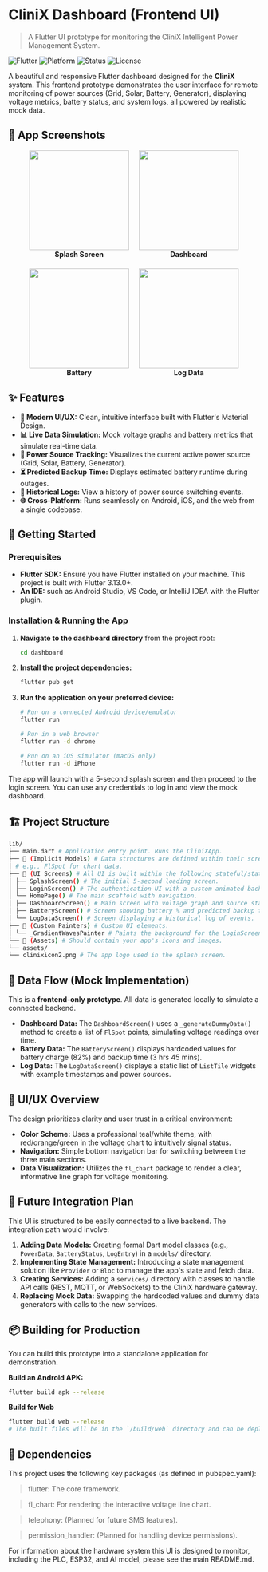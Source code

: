 # CliniX Dashboard (Frontend UI)

> A Flutter UI prototype for monitoring the CliniX Intelligent Power Management System.

![Flutter](https://img.shields.io/badge/Flutter-02569B?style=for-the-badge&logo=flutter&logoColor=white)
![Platform](https://img.shields.io/badge/Platform-Android__%7C__iOS__%7C__Web-blue)
![Status](https://img.shields.io/badge/Status-UI%20Prototype%20(Mock%20Data)-important)
![License](https://img.shields.io/badge/License-MIT-teal)

A beautiful and responsive Flutter dashboard designed for the **CliniX** system. This frontend prototype demonstrates the user interface for remote monitoring of power sources (Grid, Solar, Battery, Generator), displaying voltage metrics, battery status, and system logs, all powered by realistic mock data.

## 📸 App Screenshots

<div align="center" style="display: flex; flex-wrap: wrap; justify-content: center; gap: 20px;">
  <div style="text-align: center;">
    <img src="../media/Splash_Screen.png" width="200"><br>
    <strong>Splash Screen</strong>
  </div>
  <div style="text-align: center;">
    <img src="../media/Dashboard.png" width="200"><br>
    <strong>Dashboard</strong>
  </div>
  <div style="text-align: center;">
    <img src="../media/Battery.png" width="200"><br>
    <strong>Battery</strong>
  </div>
  <div style="text-align: center;">
    <img src="../media/Log_Data.png" width="200"><br>
    <strong>Log Data</strong>
  </div>
</div>

## ✨ Features

- **🎨 Modern UI/UX:** Clean, intuitive interface built with Flutter's Material Design.
- **📊 Live Data Simulation:** Mock voltage graphs and battery metrics that simulate real-time data.
- **🔋 Power Source Tracking:** Visualizes the current active power source (Grid, Solar, Battery, Generator).
- **⏳ Predicted Backup Time:** Displays estimated battery runtime during outages.
- **📜 Historical Logs:** View a history of power source switching events.
- **🌐 Cross-Platform:** Runs seamlessly on Android, iOS, and the web from a single codebase.

## 🚀 Getting Started

### Prerequisites

- **Flutter SDK:** Ensure you have Flutter installed on your machine. This project is built with Flutter 3.13.0+.
- **An IDE:** such as Android Studio, VS Code, or IntelliJ IDEA with the Flutter plugin.

### Installation & Running the App

1.  **Navigate to the dashboard directory** from the project root:
    ```bash
    cd dashboard
    ```

2.  **Install the project dependencies:**
    ```bash
    flutter pub get
    ```

3.  **Run the application on your preferred device:**
    ```bash
    # Run on a connected Android device/emulator
    flutter run

    # Run in a web browser
    flutter run -d chrome

    # Run on an iOS simulator (macOS only)
    flutter run -d iPhone
    ```

The app will launch with a 5-second splash screen and then proceed to the login screen. You can use any credentials to log in and view the mock dashboard.

## 🏗️ Project Structure
```bash
lib/
├── main.dart # Application entry point. Runs the CliniXApp.
├── 📂 (Implicit Models) # Data structures are defined within their screens.
│ # e.g., FlSpot for chart data.
├── 📂 (UI Screens) # All UI is built within the following stateful/stateless widgets:
│ ├── SplashScreen() # The initial 5-second loading screen.
│ ├── LoginScreen() # The authentication UI with a custom animated background.
│ └── HomePage() # The main scaffold with navigation.
│ ├── DashboardScreen() # Main screen with voltage graph and source status.
│ ├── BatteryScreen() # Screen showing battery % and predicted backup time.
│ └── LogDataScreen() # Screen displaying a historical log of events.
├── 📂 (Custom Painters) # Custom UI elements.
│ └── _GradientWavesPainter # Paints the background for the LoginScreen.
└── 📂 (Assets) # Should contain your app's icons and images.
└── assets/
└── clinixicon2.png # The app logo used in the splash screen.
```

## 🔌 Data Flow (Mock Implementation)

This is a **frontend-only prototype**. All data is generated locally to simulate a connected backend.

- **Dashboard Data:** The `DashboardScreen()` uses a `_generateDummyData()` method to create a list of `FlSpot` points, simulating voltage readings over time.
- **Battery Data:** The `BatteryScreen()` displays hardcoded values for battery charge (82%) and backup time (3 hrs 45 mins).
- **Log Data:** The `LogDataScreen()` displays a static list of `ListTile` widgets with example timestamps and power sources.

## 🎨 UI/UX Overview

The design prioritizes clarity and user trust in a critical environment:
- **Color Scheme:** Uses a professional teal/white theme, with red/orange/green in the voltage chart to intuitively signal status.
- **Navigation:** Simple bottom navigation bar for switching between the three main sections.
- **Data Visualization:** Utilizes the `fl_chart` package to render a clear, informative line graph for voltage monitoring.

## 🔮 Future Integration Plan

This UI is structured to be easily connected to a live backend. The integration path would involve:

1.  **Adding Data Models:** Creating formal Dart model classes (e.g., `PowerData`, `BatteryStatus`, `LogEntry`) in a `models/` directory.
2.  **Implementing State Management:** Introducing a state management solution like `Provider` or `Bloc` to manage the app's state and fetch data.
3.  **Creating Services:** Adding a `services/` directory with classes to handle API calls (REST, MQTT, or WebSockets) to the CliniX hardware gateway.
4.  **Replacing Mock Data:** Swapping the hardcoded values and dummy data generators with calls to the new services.

## 📦 Building for Production

You can build this prototype into a standalone application for demonstration.

**Build an Android APK:**
```bash
flutter build apk --release
```
**Build for Web**
```bash
flutter build web --release
# The built files will be in the `/build/web` directory and can be deployed to any web server.
```
## 📝 Dependencies
This project uses the following key packages (as defined in pubspec.yaml):

> flutter: The core framework.

> fl_chart: For rendering the interactive voltage line chart.

> telephony: (Planned for future SMS features).

> permission_handler: (Planned for handling device permissions).

For information about the hardware system this UI is designed to monitor, including the PLC, ESP32, and AI model, please see the main README.md.

